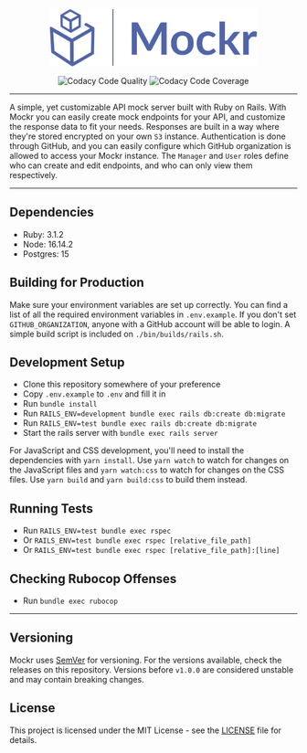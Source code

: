 <p align="center">
  <img height="100" src="./app/assets/images/mockr.svg" alt="Mockr" />
</p>

<p align="center">
  <img height="20" src="https://app.codacy.com/project/badge/Grade/db335904b8cf4fc9ac115159e351b963" alt="Codacy Code Quality" />
  <img height="20" src="https://app.codacy.com/project/badge/Coverage/db335904b8cf4fc9ac115159e351b963" alt="Codacy Code Coverage" />
</center>

---

A simple, yet customizable API mock server built with Ruby on Rails. With Mockr you can easily create mock endpoints for your API, and customize the response data to fit your needs. Responses are built in a way where they're stored encrypted on your own `S3` instance. Authentication is done through GitHub, and you can easily configure which GitHub organization is allowed to access your Mockr instance. The `Manager` and `User` roles define who can create and edit endpoints, and who can only view them respectively.

---

## Dependencies

- Ruby: 3.1.2
- Node: 16.14.2
- Postgres: 15

## Building for Production

Make sure your environment variables are set up correctly. You can find a list of all the required environment variables in `.env.example`. If you don't set `GITHUB_ORGANIZATION`, anyone with a GitHub account will be able to login. A simple build script is included on `./bin/builds/rails.sh`.

## Development Setup

- Clone this repository somewhere of your preference
- Copy `.env.example` to `.env` and fill it in
- Run `bundle install`
- Run `RAILS_ENV=development bundle exec rails db:create db:migrate`
- Run `RAILS_ENV=test bundle exec rails db:create db:migrate`
- Start the rails server with `bundle exec rails server`

For JavaScript and CSS development, you'll need to install the dependencies with `yarn install`. Use `yarn watch` to watch for changes on the JavaScript files and `yarn watch:css` to watch for changes on the CSS files. Use `yarn build` and `yarn build:css` to build them instead.

## Running Tests

- Run `RAILS_ENV=test bundle exec rspec`
- Or `RAILS_ENV=test bundle exec rspec [relative_file_path]`
- Or `RAILS_ENV=test bundle exec rspec [relative_file_path]:[line]`

## Checking Rubocop Offenses

- Run `bundle exec rubocop`

---

## Versioning

Mockr uses [SemVer](https://semver.org/) for versioning. For the versions available, check the releases on this repository. Versions before `v1.0.0` are considered unstable and may contain breaking changes.

## License

This project is licensed under the MIT License - see the [LICENSE](LICENSE) file for details.
